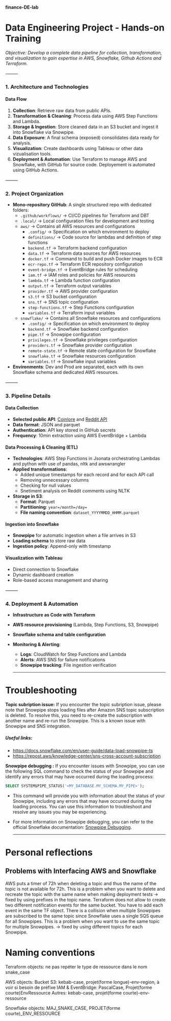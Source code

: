 #### finance-DE-lab

# Data Engineering Project - Hands-on Training

*Objective: Develop a complete data pipeline for collection, transformation, and visualization to gain expertise in AWS, Snowflake, Github Actions and Terraform.*

⸻

### 1. Architecture and Technologies


#### Data Flow

1. **Collection**: Retrieve raw data from public APIs.
2. **Transformation & Cleaning**: Process data using AWS Step Functions and Lambda.
3. **Storage & Ingestion**: Store cleaned data in an S3 bucket and ingest it into Snowflake via Snowpipe.
4. **Data Exposure**: A final schema (exposed) consolidates data ready for analysis.
5. **Visualization**: Create dashboards using Tableau or other data vizualisation tools.
6. **Deployment & Automation**: Use Terraform to manage AWS and Snowflake, with GitHub for source code. Deployement is automated using GitHub Actions.

⸻

### 2. Project Organization

- **Mono-repository GitHub**: A single structured repo with dedicated folders:
  - `.github/workflows/` → CI/CD pipelines for Terraform and DBT
  - `.local/` → Local configuration files for development and testing
  - `aws/` → Contains all AWS resources and configurations
    - `.config/` → Specification on which environment to deploy
    - `definitions/` → Code source for lambdas and definition of step functions
    - `backend.tf` → Terraform backend configuration
    - `data.tf` → Terraform data sources for AWS resources
    - `docker.tf` → Command to build and push Docker images to ECR
    - `ecr-repo.tf` → Terraform ECR repository configuration
    - `event-bridge.tf` → EventBridge rules for scheduling
    - `iam.tf` → IAM roles and policies for AWS resources
    - `lambda.tf` → Lambda function configuration
    - `output.tf` → Terraform output variables
    - `provider.tf` → AWS provider configuration
    - `s3.tf` → S3 bucket configuration
    - `sns.tf` → SNS topic configuration
    - `step-functions.tf` → Step Functions configuration
    - `variables.tf` → Terraform input variables
  - `snowflake/` → Contains all Snowflake resources and configurations
    - `.config/` → Specification on which environment to deploy
    - `backend.tf` → Snowflake backend configuration
    - `pipe.tf` → Snowpipe configuration
    - `privileges.tf` → Snowflake privileges configuration
    - `providers.tf` → Snowflake provider configuration
    - `remote-state.tf` → Remote state configuration for Snowflake
    - `snowflake.tf` → Snowflake resources configuration
    - `variables.tf` → Snowflake input variables
- **Environments**: Dev and Prod are separated, each with its own Snowflake schema and dedicated AWS resources.

⸻

### 3. Pipeline Details

#### Data Collection

- **Selected public API**: [Coinlore](https://www.coinlore.com/cryptocurrency-data-api) and [Reddit API](https://www.reddit.com/dev/api/)
- **Data format**: JSON and parquet
- **Authentication**: API key stored in GitHub secrets
- **Frequency**: 10min extraction using AWS EventBridge + Lambda

#### Data Processing & Cleaning (ETL)

- **Technologies**: AWS Step Functions in Jsonata orchestrating Lambdas and python with use of pandas, nltk and awswrangler
- **Applied transformations**:
  - Added unique timestamps for each record and for each API call
  - Removing unnecessary columns
  - Checking for null values
  - Snetiment analysis on Reddit comments using NLTK
- **Storage in S3**:
  - **Format**: Parquet
  - **Partitioning**: `year=/month=/day=`
  - **File naming convention**: `dataset_YYYYMMDD_HHMM.parquet`

#### Ingestion into Snowflake

- **Snowpipe** for automatic ingestion when a file arrives in S3
- **Loading schema** to store raw data
- **Ingestion policy**: Append-only with timestamp

#### Visualization with Tableau

- Direct connection to Snowflake
- Dynamic dashboard creation
- Role-based access management and sharing

⸻

### 4. Deployment & Automation

- **Infrastructure as Code with Terraform**
- **AWS resource provisioning** (Lambda, Step Functions, S3, Snowpipe)
- **Snowflake schema and table configuration**
- **Monitoring & Alerting**:
  - **Logs**: CloudWatch for Step Functions and Lambda
  - **Alerts**: AWS SNS for failure notifications
  - **Snowpipe tracking**: File ingestion verification

  ---------------------------------------------------------------

# Troubleshooting

**Topic subription issue:** If you encounter the topic subription issue, please note that Snowpipe stops loading files after Amazon SNS topic subscription is deleted. To resolve this, you need to re-create the subscription with another name and re-run the Snowpipe. This is a known issue with Snowpipe and SNS integration. 

  ##### Useful links:
  - https://docs.snowflake.com/en/user-guide/data-load-snowpipe-ts
  - https://repost.aws/knowledge-center/sns-cross-account-subscription

**Snowpipe debugging :** If you encounter issues with Snowpipe, you can use the following SQL command to check the status of your Snowpipe and identify any errors that may have occurred during the loading process:
```sql
SELECT SYSTEM$PIPE_STATUS('<MY_DATABASE.MY_SCHEMA.MY_PIPE>');
```
- This command will provide you with information about the status of your Snowpipe, including any errors that may have occurred during the loading process. You can use this information to troubleshoot and resolve any issues you may be experiencing.
- For more information on Snowpipe debugging, you can refer to the official Snowflake documentation: [Snowpipe Debugging](https://docs.snowflake.com/fr/user-guide/data-load-snowpipe-ts#step-1-check-the-pipe-status).


  ---------------------------------------------------------------

# Personal reflections

## Problems with Interfacing AWS and Snowflake
 AWS puts a timer of 72h when deleting a topic and thus the name of the topic is not available for 72h. This is a problem when you want to delete and recreate the topic with the same name when making deployment tests -> fixed by using prefixes in the topic name.
 Terraform does not allow to create two different notification events for the same bucket. You have to add each event in the same TF object.
 There is a collision when multiple Snowpipes are subscribed to the same topic since Snowflake uses a single SQS queue for all Snowpipes. This is a problem when you want to use the same topic for multiple Snowpipes. -> fixed by using different topics for each Snowpipe.

# Naming conventions

Terraform objects:
    ne pas repéter le type de ressource dans le nom
    snake_case

AWS objects:
    Bucket S3: kebab-case, projet(forme longue)-env-region, à voir si besoin de préfixe
    IAM & EventBridge: PascalCase, Projet(forme courte)EnvRessource
    Autres: kebab-case, projet(forme courte)-env-ressource

Snowflake objects:
    MAJ_SNAKE_CASE, PROJET(forme courte)_ENV_RESSOURCE
